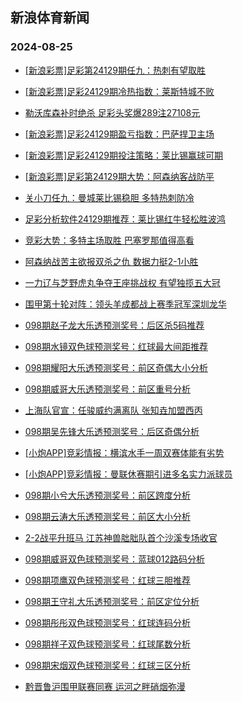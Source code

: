 ## 新浪体育新闻 
### 2024-08-25

+ [[新浪彩票]足彩第24129期任九：热刺有望取胜](https://sports.sina.com.cn/l/2024-08-24/doc-incksvfr8986142.shtml)

+ [[新浪彩票]足彩24129期冷热指数：莱斯特城不败](https://sports.sina.com.cn/l/2024-08-24/doc-incksvfv7475643.shtml)

+ [勒沃库森补时绝杀 足彩头奖爆289注27108元](https://sports.sina.com.cn/l/2024-08-24/doc-incksvfr8983150.shtml)

+ [[新浪彩票]足彩24129期盈亏指数：巴萨捍卫主场](https://sports.sina.com.cn/l/2024-08-24/doc-incksvfu0710252.shtml)

+ [[新浪彩票]足彩24129期投注策略：莱比锡赢球可期](https://sports.sina.com.cn/l/2024-08-24/doc-incksvfr8986545.shtml)

+ [[新浪彩票]足彩第24129期大势：阿森纳客战防平](https://sports.sina.com.cn/l/2024-08-24/doc-incksvfq2208474.shtml)

+ [关小刀任九：曼城莱比锡稳胆 多特热刺防冷](https://sports.sina.com.cn/l/2024-08-24/doc-incktsmm7053480.shtml)

+ [足彩分析软件24129期推荐：莱比锡红牛轻松胜波鸿](https://sports.sina.com.cn/l/2024-08-24/doc-incktfvq0496551.shtml)

+ [竞彩大势：多特主场取胜 巴塞罗那值得高看](https://sports.sina.com.cn/l/2024-08-24/doc-incksvfu0711097.shtml)

+ [阿森纳战苦主欲报双杀之仇 数据力挺2-1小胜](https://sports.sina.com.cn/l/2024-08-24/doc-incksvfq2208771.shtml)

+ [一力辽与芝野虎丸争夺王座挑战权 有望独揽五大冠](https://sports.sina.com.cn/go/2024-08-24/doc-incktfvk1987038.shtml)

+ [围甲第十轮对阵：领头羊成都战上赛季冠军深圳龙华](https://sports.sina.com.cn/go/2024-08-24/doc-incktfvk1986626.shtml)

+ [098期赵子龙大乐透预测奖号：后区杀5码推荐](https://sports.sina.com.cn/l/2024-08-24/doc-inckriei9606303.shtml)

+ [098期水镜双色球预测奖号：红球最大间距推荐](https://sports.sina.com.cn/l/2024-08-24/doc-inckriep8128582.shtml)

+ [098期耀阳大乐透预测奖号：前区奇偶大小分析](https://sports.sina.com.cn/l/2024-08-24/doc-inckriep8148180.shtml)

+ [098期威哥大乐透预测奖号：前区重号分析](https://sports.sina.com.cn/l/2024-08-24/doc-inckriep8146517.shtml)

+ [上海队官宣：任骏威约满离队 张知垚加盟西丙](https://sports.sina.com.cn/basketball/cba/2024-08-24/doc-incktnch1893666.shtml)

+ [098期吴先锋大乐透预测奖号：后区奇偶分析](https://sports.sina.com.cn/l/2024-08-24/doc-inckriei9603770.shtml)

+ [[小炮APP]竞彩情报：横滨水手一周双赛体能有劣势](https://sports.sina.com.cn/l/2024-08-24/doc-incktfvq0481415.shtml)

+ [[小炮APP]竞彩情报：曼联休赛期引进多名实力派球员](https://sports.sina.com.cn/l/2024-08-24/doc-incktfvq0482968.shtml)

+ [098期小兮大乐透预测奖号：前区跨度分析](https://sports.sina.com.cn/l/2024-08-24/doc-inckrieh2827276.shtml)

+ [098期云涛大乐透预测奖号：前区大小分析](https://sports.sina.com.cn/l/2024-08-24/doc-inckrieh2829438.shtml)

+ [2-2战平升班马 江苏神兽朏胐队首个沙溪专场收官](https://sports.sina.com.cn/go/2024-08-24/doc-incktsmm7043706.shtml)

+ [098期威哥双色球预测奖号：蓝球012路码分析](https://sports.sina.com.cn/l/2024-08-24/doc-inckriei9579294.shtml)

+ [098期项鹰双色球预测奖号：红球三胆推荐](https://sports.sina.com.cn/l/2024-08-24/doc-inckriei9580622.shtml)

+ [098期王守礼大乐透预测奖号：前区定位分析](https://sports.sina.com.cn/l/2024-08-24/doc-inckriei9602933.shtml)

+ [098期彤彤双色球预测奖号：红球连码分析](https://sports.sina.com.cn/l/2024-08-24/doc-inckrien1364534.shtml)

+ [098期祥子双色球预测奖号：红球尾数分析](https://sports.sina.com.cn/l/2024-08-24/doc-inckrieh2803331.shtml)

+ [098期宋烟双色球预测奖号：红球三区分析](https://sports.sina.com.cn/l/2024-08-24/doc-inckriep8128955.shtml)

+ [黔晋鲁沪围甲联赛同赛  运河之畔硝烟弥漫](https://sports.sina.com.cn/go/2024-08-24/doc-incktsmm7044768.shtml)


